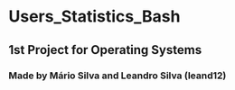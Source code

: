 # Users_Statistics_Bash
## 1st Project for Operating Systems
### Made by Mário Silva and Leandro Silva (leand12)
